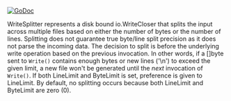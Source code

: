 [![GoDoc](https://godoc.org/github.com/henderjon/omnilogger/writesplitter?status.svg)](https://godoc.org/github.com/henderjon/omnilogger/writesplitter)

WriteSplitter represents a disk bound io.WriteCloser that splits the input
across multiple files based on either the number of bytes or the number of
lines. Splitting does not guarantee true byte/line split precision as it does
not parse the incoming data. The decision to split is before the underlying
write operation based on the previous invocation. In other words, if a []byte
sent to `Write()` contains enough bytes or new lines ('\n') to exceed the
given limit, a new file won't be generated until the *next* invocation of
`Write()`. If both LineLimit and ByteLimit is set, preference is given to
LineLimit. By default, no splitting occurs because both LineLimit and
ByteLimit are zero (0).


